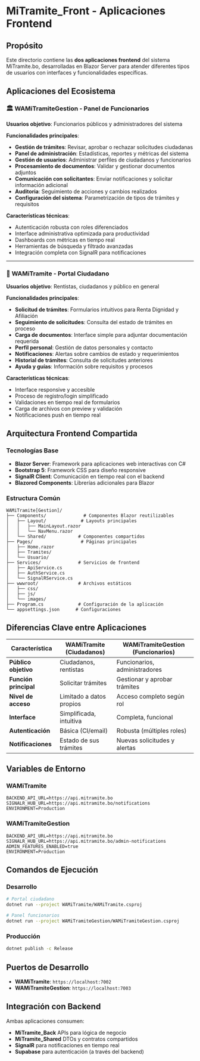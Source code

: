 # MiTramite_Front - Aplicaciones Frontend

## Propósito

Este directorio contiene las **dos aplicaciones frontend** del sistema MiTramite.bo, desarrolladas en Blazor Server para atender diferentes tipos de usuarios con interfaces y funcionalidades específicas.

## Aplicaciones del Ecosistema

### 🏛️ **WAMiTramiteGestion** - Panel de Funcionarios

**Usuarios objetivo**: Funcionarios públicos y administradores del sistema

**Funcionalidades principales**:

- **Gestión de trámites**: Revisar, aprobar o rechazar solicitudes ciudadanas
- **Panel de administración**: Estadísticas, reportes y métricas del sistema
- **Gestión de usuarios**: Administrar perfiles de ciudadanos y funcionarios
- **Procesamiento de documentos**: Validar y gestionar documentos adjuntos
- **Comunicación con solicitantes**: Enviar notificaciones y solicitar información adicional
- **Auditoria**: Seguimiento de acciones y cambios realizados
- **Configuración del sistema**: Parametrización de tipos de trámites y requisitos

**Características técnicas**:

- Autenticación robusta con roles diferenciados
- Interface administrativa optimizada para productividad
- Dashboards con métricas en tiempo real
- Herramientas de búsqueda y filtrado avanzadas
- Integración completa con SignalR para notificaciones

---

### 👥 **WAMiTramite** - Portal Ciudadano

**Usuarios objetivo**: Rentistas, ciudadanos y público en general

**Funcionalidades principales**:

- **Solicitud de trámites**: Formularios intuitivos para Renta Dignidad y Afiliación
- **Seguimiento de solicitudes**: Consulta del estado de trámites en proceso
- **Carga de documentos**: Interface simple para adjuntar documentación requerida
- **Perfil personal**: Gestión de datos personales y contacto
- **Notificaciones**: Alertas sobre cambios de estado y requerimientos
- **Historial de trámites**: Consulta de solicitudes anteriores
- **Ayuda y guías**: Información sobre requisitos y procesos

**Características técnicas**:

- Interface responsive y accesible
- Proceso de registro/login simplificado
- Validaciones en tiempo real de formularios
- Carga de archivos con preview y validación
- Notificaciones push en tiempo real

## Arquitectura Frontend Compartida

### **Tecnologías Base**

- **Blazor Server**: Framework para aplicaciones web interactivas con C#
- **Bootstrap 5**: Framework CSS para diseño responsive
- **SignalR Client**: Comunicación en tiempo real con el backend
- **Blazored Components**: Librerías adicionales para Blazor

### **Estructura Común**

```
WAMiTramite[Gestion]/
├── Components/              # Componentes Blazor reutilizables
│   ├── Layout/             # Layouts principales
│   │   ├── MainLayout.razor
│   │   └── NavMenu.razor
│   └── Shared/            # Componentes compartidos
├── Pages/                  # Páginas principales
│   ├── Home.razor
│   ├── Tramites/
│   └── Usuario/
├── Services/              # Servicios de frontend
│   ├── ApiService.cs
│   ├── AuthService.cs
│   └── SignalRService.cs
├── wwwroot/               # Archivos estáticos
│   ├── css/
│   ├── js/
│   └── images/
├── Program.cs             # Configuración de la aplicación
└── appsettings.json      # Configuraciones
```

## Diferencias Clave entre Aplicaciones

| Característica        | WAMiTramite (Ciudadanos) | WAMiTramiteGestion (Funcionarios) |
| --------------------- | ------------------------ | --------------------------------- |
| **Público objetivo**  | Ciudadanos, rentistas    | Funcionarios, administradores     |
| **Función principal** | Solicitar trámites       | Gestionar y aprobar trámites      |
| **Nivel de acceso**   | Limitado a datos propios | Acceso completo según rol         |
| **Interface**         | Simplificada, intuitiva  | Completa, funcional               |
| **Autenticación**     | Básica (CI/email)        | Robusta (múltiples roles)         |
| **Notificaciones**    | Estado de sus trámites   | Nuevas solicitudes y alertas      |

## Variables de Entorno

### WAMiTramite

```
BACKEND_API_URL=https://api.mitramite.bo
SIGNALR_HUB_URL=https://api.mitramite.bo/notifications
ENVIRONMENT=Production
```

### WAMiTramiteGestion

```
BACKEND_API_URL=https://api.mitramite.bo
SIGNALR_HUB_URL=https://api.mitramite.bo/admin-notifications
ADMIN_FEATURES_ENABLED=true
ENVIRONMENT=Production
```

## Comandos de Ejecución

### Desarrollo

```bash
# Portal ciudadano
dotnet run --project WAMiTramite/WAMiTramite.csproj

# Panel funcionarios
dotnet run --project WAMiTramiteGestion/WAMiTramiteGestion.csproj
```

### Producción

```bash
dotnet publish -c Release
```

## Puertos de Desarrollo

- **WAMiTramite**: `https://localhost:7002`
- **WAMiTramiteGestion**: `https://localhost:7003`

## Integración con Backend

Ambas aplicaciones consumen:

- **MiTramite_Back** APIs para lógica de negocio
- **MiTramite_Shared** DTOs y contratos compartidos
- **SignalR** para notificaciones en tiempo real
- **Supabase** para autenticación (a través del backend)
